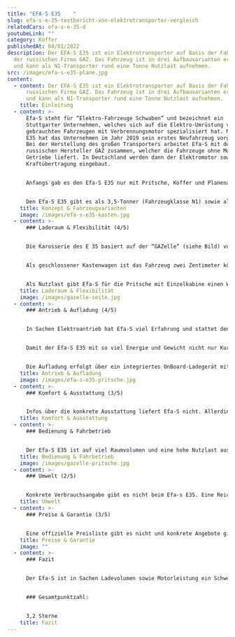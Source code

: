 ```yaml
---
title: "EFA-S E35    "
slug: efa-s-e-35-testbericht-von-elektrotransporter-vergleich
relatedCars: efa-s-e-35-d
youtubeLink: ""
category: Koffer
publishedAt: 04/01/2022
description: Der EFA-S E35 ist ein Elektrotransporter auf Basis der Fahrzeuge
  der russischen Firma GAZ. Das Fahrzeug ist in drei Aufbauvarianten erhältlich
  und kann als N1-Transporter rund eine Tonne Nutzlast aufnehmen.
src: /images/efa-s-e35-plane.jpg
content:
  - content: Der EFA-S E35 ist ein Elektrotransporter auf Basis der Fahrzeuge der
      russischen Firma GAZ. Das Fahrzeug ist in drei Aufbauvarianten erhältlich
      und kann als N1-Transporter rund eine Tonne Nutzlast aufnehmen.
    title: Einleitung
  - content: >-
      Efa-S steht für “Elektro-Fahrzeuge Schwaben” und bezeichnet ein
      Stuttgarter Unternehmen, welches sich auf die Elektro-Umrüstung von
      gebrauchten Fahrzeugen mit Verbrennungsmotor spezialisiert hat. Mit dem
      E35 hat das Unternehmen im Jahr 2019 sein erstes Neufahrzeug vorgestellt.
      Bei der Herstellung des großen Transporters arbeitet Efa-S mit dem
      russischen Hersteller GAZ zusammen, welcher die Fahrzeuge ohne Motor und
      Getriebe liefert. In Deutschland werden dann der Elektromotor sowie die
      Kraftübertragung eingebaut.


      Anfangs gab es den Efa-S E35 nur mit Pritsche, Koffer und Planenaufbau, seit diesem Jahr ist das Fahrzeug auch als geschlossener Kastenwagen verfügbar. Zudem kann die Pritschen-Version nun auch mit Doppelkabine geordert werden. Auch ein Bus mit bis zu 9 Sitzplätzen ist nun für die Personenbeförderung erhältlich.


      Den Efa-S E35 gibt es als 3,5-Tonner (Fahrzeugklasse N1) sowie als 4,25-Tonner (N2). Allerdings kann auch die schwere Version mit einem Führerschein Klasse B gefahren werden, da eine Ausnahmeregelung die Gewichtsgrenze für Elektrofahrzeuge auf 4,25 Tonnen anhebt.
    title: Konzept & Fahrzeugvarianten
    image: /images/efa-s-e35-kasten.jpg
  - content: >-
      ### Laderaum & Flexibilität (4/5)


      Die Karosserie des E 35 basiert auf der “GAZelle” (siehe Bild) von GAZ, welche als Pritsche eine Länge von 5,63 Meter und einen Radstand von 3,15 Meter besitzt. Die üppigen Maße resultieren in einer großen Ladefläche von 3,09 Meter (Länge) mal 2.08 Meter (Breite) mit einer Gesamtfläche von knapp 6,5 m². Die Ladekante der Pritsche befindet 95 Zentimeter über dem Boden.


      Als geschlossener Kastenwagen ist das Fahrzeug zwei Zentimeter kürzer und verfügt über ein großes Ladevolumen von über 10m³ mit einer Ladelänge von etwas über drei Meter. Die Höhe des Laderaums von 1,93 Meter ermöglicht zudem das Beladen von extrem sperrigen und großen Gütern. Die Beladung erfolgt über zwei Flügeltüren im Heck sowie eine seitliche Schiebetür rechts.


      Als Nutzlast gibt Efa-S für die Pritsche mit Einzelkabine einen Wert von rund 1.000 Kilogramm an. Bei der Version mit 4,25 Tonnen Gesamtgewicht liegt die Zuladung sogar bei rund 1.600 Kilogramm. Diese Werte dürften je nach Aufbauart etwas variieren.
    title: Laderaum & Flexibilität
    image: /images/gazelle-seite.jpg
  - content: >-
      ### Antrieb & Aufladung (4/5)


      In Sachen Elektroantrieb hat Efa-S viel Erfahrung und stattet den umgebauten GAZ mit viel Kraft aus. So leistet der E-Motor 110 kW und liefert ein maximales Drehmoment von beachtlichen 730 Nm. DIe Höchstgeschwindigkeit wird elektronisch begrenzt und liegt bei 88 Km/h.


      Damit der Efa-S E35 mit so viel Energie und Gewicht nicht nur Kurzstrecken schafft, wird eine Lithium-Eisenphosphat-Batterie mit einer Ladekapazität von 80 kWh verbaut, laut Hersteller rund das Doppelte des Marktstandards. Die Reichweite soll damit bei den 3,5-Tonnern bei rund 200 Kilometern liegen. Für die schweren N2-Modelle liegt bisher keine Herstellerangabe zur Reichweite vor.


      Die Aufladung erfolgt über ein integriertes OnBoard-Ladegerät mit 22 kW Leistung mit Typ 2-Stecker und Mode 3-Kabel. Angaben über die Dauer einer Vollladung gibt es leider nicht.
    title: Antrieb & Aufladung
    image: /images/efa-s-e35-pritsche.jpg
  - content: >-
      ### Komfort & Ausstattung (3/5)


      Infos über die konkrete Ausstattung liefert Efa-S nicht. Allerdings kann man davon ausgehen kann, dass diese aber der “GAZelle” gleicht. Somit dürfte das Fahrzeug über eine Zentralverriegelung, elektrische Fensterheber und einen Tempomat zu verfügen. Auch eine Klimaanlage sowie ein Multimedia-System mit Touchscreen und USB-Anschluss dürften erhältlich sein.
    title: Komfort & Ausstattung
  - content: >-
      ### Bedienung & Fahrbetrieb


      Der Efa-S E35 ist auf viel Raumvolumen und eine hohe Nutzlast ausgelegt und dementsprechend unhandlich im Vergleich zu kleineren Fahrzeugen. Enge Innenstädte sind also nicht unbedingt die perfekte Umgebung für ihn. Die Beladung ist dank der großen Türen und der niedrigen Ladekante allerdings sehr einfach auch für sperrige Güter. Ein Fleet Management-System wird nicht angeboten.
    title: Bedienung & Fahrbetrieb
    image: /images/gazelle-pritsche.jpg
  - content: >-
      ### Umwelt (2/5)


      Konkrete Verbrauchsangabe gibt es nicht beim Efa-s E35. Eine Reichweite von 200 Kilometern bei einem 80 kWh-Akku entspricht ungefähr einem Verbrauch von 40 kWh auf 100 Kilometer. Bei angenommenen 30 Cent pro Kilowattstunde kosten 100 km Fahrstrecke also ca. 12,00 €. Ein zusätzliches Solarmodul für mehr Reichweite wird nicht angeboten.
    title: Umwelt
  - content: >-
      ### Preise & Garantie (3/5)


      Eine offizielle Preisliste gibt es nicht und konkrete Angebote gibt es nur auf Anfrage. Allerdings findet man im Netz Angebote des Typs für einen Neupreis von bis zu 90.000 Euro. Immerhin kann das Fahrzeug aber als 4,25-Tonner eine Förderung von bis zu 50% der Preisdifferenz zu einem herkömmlichen Antrieb erhalten. Laut Hersteller können hier Zuschüsse von bis zu 30.000 Euro erreicht werden.
    title: Preise & Garantie
    image: ""
  - content: >-
      ### Fazit


      Der Efa-S ist in Sachen Ladevolumen sowie Motorleistung ein Schwergewicht. Mehr als 10.000 Liter Laderaum und ein Drehmoment von bis zu 730 Nm sind eine ordentliche Ansage. Zudem scheint der Stuttgarter Hersteller dank leistungsstarken Akkus eine vernünftige Reichweite für den 3,5-Tonner bereitstellen zu können.


      ### Gesamtpunktzahl:


      3,2 Sterne
    title: Fazit
---
```

